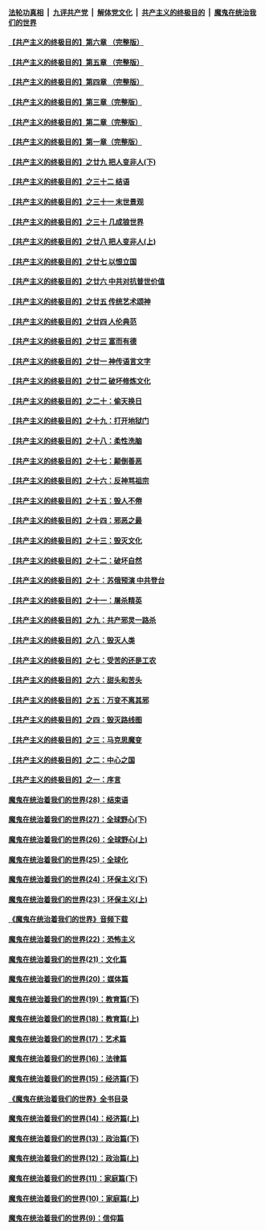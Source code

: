 

####  [法轮功真相](../../../../basic/blob/master/README.md?t=06101432) &nbsp;|&nbsp; [九评共产党](../../../../9ping.md/blob/master/README.md?t=06101432) &nbsp;|&nbsp; [解体党文化](../../../../jtdwh.md/blob/master/README.md?t=06101432)  &nbsp;|&nbsp; [共产主义的终极目的](../../../../gczydzjmd.md/blob/master/README.md?t=06101432) &nbsp;|&nbsp; [魔鬼在统治我们的世界](../../../../mgztzwmdsj.md/blob/master/README.md?t=06101432) 

#### [【共产主义的终极目的】第六章 （完整版）](../pages/nsc422/n11428913.md?t=06101432) 

#### [【共产主义的终极目的】第五章 （完整版）](../pages/nsc422/n11428912.md?t=06101432) 

#### [【共产主义的终极目的】第四章 （完整版）](../pages/nsc422/n11428907.md?t=06101432) 

#### [【共产主义的终极目的】第三章（完整版）](../pages/nsc422/n11428848.md?t=06101432) 

#### [【共产主义的终极目的】第二章（完整版）](../pages/nsc422/n11428831.md?t=06101432) 

#### [【共产主义的终极目的】第一章（完整版）](../pages/nsc422/n11417651.md?t=06101432) 

#### [【共产主义的终极目的】之廿九 把人变非人(下)](../pages/nsc422/n11344140.md?t=06101432) 

#### [【共产主义的终极目的】之三十二 结语](../pages/nsc422/n11360535.md?t=06101432) 

#### [【共产主义的终极目的】之三十一 末世景观](../pages/nsc422/n11351129.md?t=06101432) 

#### [【共产主义的终极目的】之三十 几成狼世界](../pages/nsc422/n11348280.md?t=06101432) 

#### [【共产主义的终极目的】之廿八 把人变非人(上)](../pages/nsc422/n11340492.md?t=06101432) 

#### [【共产主义的终极目的】之廿七 以恨立国](../pages/nsc422/n11336944.md?t=06101432) 

#### [【共产主义的终极目的】之廿六 中共对抗普世价值](../pages/nsc422/n11324785.md?t=06101432) 

#### [【共产主义的终极目的】之廿五 传统艺术颂神](../pages/nsc422/n11296396.md?t=06101432) 

#### [【共产主义的终极目的】之廿四 人伦典范](../pages/nsc422/n11296397.md?t=06101432) 

#### [【共产主义的终极目的】之廿三 富而有德](../pages/nsc422/n11283598.md?t=06101432) 

#### [【共产主义的终极目的】之廿一 神传语言文字](../pages/nsc422/n11263265.md?t=06101432) 

#### [【共产主义的终极目的】之廿二 破坏修炼文化](../pages/nsc422/n11245728.md?t=06101432) 

#### [【共产主义的终极目的】之二十：偷天换日](../pages/nsc422/n11238846.md?t=06101432) 

#### [【共产主义的终极目的】之十九：打开地狱门](../pages/nsc422/n11206376.md?t=06101432) 

#### [【共产主义的终极目的】之十八：柔性洗脑](../pages/nsc422/n11199994.md?t=06101432) 

#### [【共产主义的终极目的】之十七：颠倒善恶](../pages/nsc422/n11179782.md?t=06101432) 

#### [【共产主义的终极目的】之十六：反神骂祖宗](../pages/nsc422/n11166798.md?t=06101432) 

#### [【共产主义的终极目的】之十五：毁人不倦](../pages/nsc422/n11166792.md?t=06101432) 

#### [【共产主义的终极目的】之十四：邪恶之最](../pages/nsc422/n11150249.md?t=06101432) 

#### [【共产主义的终极目的】之十三：毁灭文化](../pages/nsc422/n11135227.md?t=06101432) 

#### [【共产主义的终极目的】之十二：破坏自然](../pages/nsc422/n11135214.md?t=06101432) 

#### [【共产主义的终极目的】之十：苏俄预演 中共登台](../pages/nsc422/n11118424.md?t=06101432) 

#### [【共产主义的终极目的】之十一：屠杀精英](../pages/nsc422/n11118442.md?t=06101432) 

#### [【共产主义的终极目的】之九：共产邪灵一路杀](../pages/nsc422/n11114139.md?t=06101432) 

#### [【共产主义的终极目的】之八：毁灭人类](../pages/nsc422/n11108503.md?t=06101432) 

#### [【共产主义的终极目的】之七：受苦的还是工农](../pages/nsc422/n11101809.md?t=06101432) 

#### [【共产主义的终极目的】之六：甜头和苦头](../pages/nsc422/n11096971.md?t=06101432) 

#### [【共产主义的终极目的】之五：万变不离其邪](../pages/nsc422/n11091285.md?t=06101432) 

#### [【共产主义的终极目的】之四：毁灭路线图](../pages/nsc422/n11086284.md?t=06101432) 

#### [【共产主义的终极目的】之三：马克思魔变](../pages/nsc422/n11061941.md?t=06101432) 

#### [【共产主义的终极目的】之二：中心之国](../pages/nsc422/n11047728.md?t=06101432) 

#### [【共产主义的终极目的】之一：序言](../pages/nsc422/n11086077.md?t=06101432) 

#### [魔鬼在统治着我们的世界(28)：结束语](../pages/nsc422/n10936246.md?t=06101432) 

#### [魔鬼在统治着我们的世界(27)：全球野心(下)](../pages/nsc422/n10928319.md?t=06101432) 

#### [魔鬼在统治着我们的世界(26)：全球野心(上)](../pages/nsc422/n10900318.md?t=06101432) 

#### [魔鬼在统治着我们的世界(25)：全球化](../pages/nsc422/n10788205.md?t=06101432) 

#### [魔鬼在统治着我们的世界(24)：环保主义(下)](../pages/nsc422/n10695307.md?t=06101432) 

#### [魔鬼在统治着我们的世界(23)：环保主义(上)](../pages/nsc422/n10688613.md?t=06101432) 

#### [《魔鬼在统治着我们的世界》音频下载](../pages/nsc422/n10635553.md?t=06101432) 

#### [魔鬼在统治着我们的世界(22)：恐怖主义](../pages/nsc422/n10614727.md?t=06101432) 

#### [魔鬼在统治着我们的世界(21)：文化篇](../pages/nsc422/n10597706.md?t=06101432) 

#### [魔鬼在统治着我们的世界(20)：媒体篇](../pages/nsc422/n10586579.md?t=06101432) 

#### [魔鬼在统治着我们的世界(19)：教育篇(下)](../pages/nsc422/n10564808.md?t=06101432) 

#### [魔鬼在统治着我们的世界(18)：教育篇(上)](../pages/nsc422/n10526970.md?t=06101432) 

#### [魔鬼在统治着我们的世界(17)：艺术篇](../pages/nsc422/n10499093.md?t=06101432) 

#### [魔鬼在统治着我们的世界(16)：法律篇](../pages/nsc422/n10485969.md?t=06101432) 

#### [魔鬼在统治着我们的世界(15)：经济篇(下)](../pages/nsc422/n10469975.md?t=06101432) 

#### [《魔鬼在统治着我们的世界》全书目录](../pages/nsc422/n10464261.md?t=06101432) 

#### [魔鬼在统治着我们的世界(14)：经济篇(上)](../pages/nsc422/n10457370.md?t=06101432) 

#### [魔鬼在统治着我们的世界(13)：政治篇(下)](../pages/nsc422/n10448270.md?t=06101432) 

#### [魔鬼在统治着我们的世界(12)：政治篇(上)](../pages/nsc422/n10444576.md?t=06101432) 

#### [魔鬼在统治着我们的世界(11)：家庭篇(下)](../pages/nsc422/n10440961.md?t=06101432) 

#### [魔鬼在统治着我们的世界(10)：家庭篇(上)](../pages/nsc422/n10435448.md?t=06101432) 

#### [魔鬼在统治着我们的世界(9)：信仰篇](../pages/nsc422/n10432159.md?t=06101432) 

